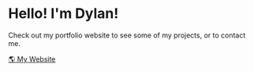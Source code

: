 # Hello! I'm Dylan!

Check out my portfolio website to see some of my projects, or to contact me. 

[🌎 My Website](https://www.dylanmashini.com/)
